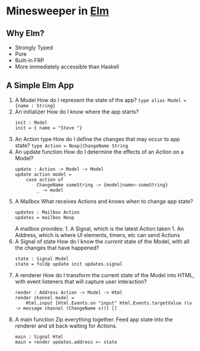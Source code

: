 # Minesweeper in [Elm](elm-lang.org)

## Why Elm?
* Strongly Typed
* Pure
* Built-in FRP
* More immediately accessible than Haskell

## A Simple Elm App
1. A Model
    How do I represent the state of the app?
    `type alias Model = {name : String}`
1. An initializer
    How do I know where the app starts?
    ```
    init : Model
    init = { name = "Steve "}
    ```
1. An Action type
    How do I define the changes that may occur to app state?
    `type Action = Noop|ChangeName String`
1. An update function
    How do I determine the effects of an Action on a Model?
    ```
    update : Action -> Model -> Model
    update action model =
        case action of
            ChangeName someString -> {model|name<-someString}
            _ -> model
    ```
1. A Mailbox
    What receives Actions and knows when to change app state?
    ```
    updates : Mailbox Action
    updates = mailbox Noop
    ```
    A mailbox provides:
        1. A Signal, which is the latest Action taken
        1. An Address, which is where UI elements, timers, etc can send Actions
1. A Signal of state
    How do I know the _current_ state of the Model, with all the changes that have happened?
    ```
    state : Signal Model
    state = foldp update init updates.signal
1. A renderer
    How do I transform the current state of the Model into HTML, with event listeners that will capture user interaction?
    ```
    render : Address Action -> Model -> Html
    render channel model = 
        Html.input [Html.Events.on "input" Html.Events.targetValue (\v -> message channel (ChangeName v))] []
    ```
1. A main function
    Zip everything together. Feed app state into the renderer and sit back waiting for Actions.
    ```
    main : Signal Html
    main = render updates.address <~ state
    ```
